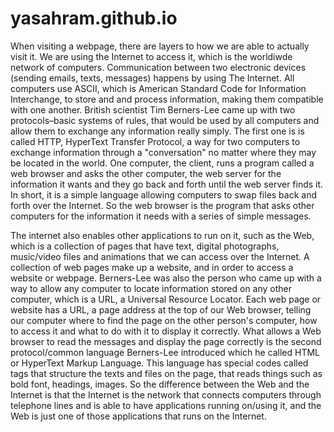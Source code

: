 # yasahram.github.io
  When visiting a webpage, there are layers to how we are able to actually visit it. We are using the Internet to access it, which is the worldiwde network of computers. Communication between two electronic devices (sending emails, texts, messages) happens by using  The Internet. All computers use ASCII, which is American Standard Code for Information Interchange, to store and and process information, making them compatible with one another. British scientist Tim Berners-Lee came up with two protocols–basic systems of rules, that would be used by all computers and allow them to exchange any information really simply. The first one is is called HTTP, HyperText Transfer Protocol, a way for two computers to exchange information through a "conversation" no matter where they may be located in the world. One computer, the client, runs a program called a web browser and asks the other computer, the web server for the information it wants and they go back and forth until the web server finds it. In short, it is a simple language allowing computers to swap files back and forth over the Internet. So the web browser is the program that asks other computers for the information it needs with a series of simple messages. 
  
  The internet also enables other applications to run on it, such as the Web, which is a collection of pages that have text, digital photographs, music/video files and animations that we can access over the Internet. A collection of web pages make up a website, and in order to access a website or webpage. Berners-Lee was also the person who came up with a way to allow any computer to locate information stored on any other computer, which is a URL, a Universal Resource Locator. Each web page or website has a URL, a page address at the top of our Web browser, telling our computer where to find the page on the other person's computer, how to access it and what to do with it to display it correctly. What allows a Web browser to read the messages and display the page correctly is the second protocol/common language Berners-Lee introduced which he called HTML or HyperText Markup Language. This language has special codes called tags that structure the texts and files on the page, that reads things such as bold font, headings, images. So the difference between the Web and the Internet is that the Internet is the network that connects computers through telephone lines and is able to have applications running on/using it, and the Web is just one of those applications that runs on the Internet.       
 
